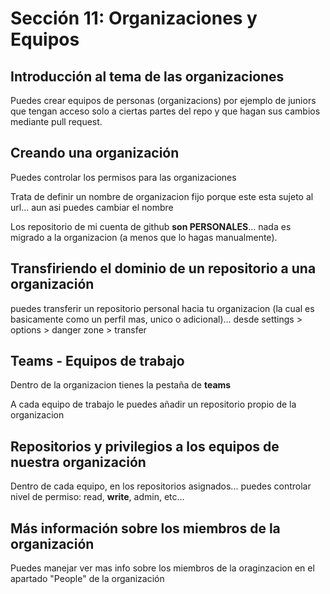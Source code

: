 # Sección 11: Organizaciones y Equipos

## Introducción al tema de las organizaciones

Puedes crear equipos de personas (organizacions) por ejemplo de juniors que tengan acceso solo a ciertas partes del repo y que hagan sus cambios mediante pull request.

## Creando una organización

Puedes controlar los permisos para las organizaciones

Trata de definir un nombre de organizacion fijo porque este esta sujeto al url... aun asi puedes cambiar el nombre

Los repositorio de mi cuenta de github **son PERSONALES**... nada es migrado a la organizacion (a menos que lo hagas manualmente).

## Transfiriendo el dominio de un repositorio a una organización

puedes transferir un repositorio personal hacia tu organizacion (la cual es basicamente como un perfil mas, unico o adicional)... desde settings > options > danger zone > transfer

## Teams - Equipos de trabajo

Dentro de la organizacion tienes la pestaña de **teams**

A cada equipo de trabajo le puedes añadir un repositorio propio de la organizacion

## Repositorios y privilegios a los equipos de nuestra organización

Dentro de cada equipo, en los repositorios asignados... puedes controlar nivel de permiso: read, **write**, admin, etc...

## Más información sobre los miembros de la organización

Puedes manejar ver mas info sobre los miembros de la oraginzacion en el apartado "People" de la organización

